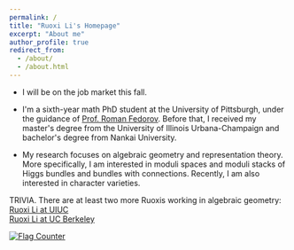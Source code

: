 ```yaml
---
permalink: /
title: "Ruoxi Li's Homepage"
excerpt: "About me"
author_profile: true
redirect_from: 
  - /about/
  - /about.html
---
```

- I will be on the job market this fall.

- I'm a sixth-year math PhD student at the University of Pittsburgh, under the guidance of <a href="https://www.mathematics.pitt.edu/people/roman-fedorov"> Prof. Roman Fedorov</a>. Before that, I received my master's degree from the University of Illinois Urbana-Champaign and bachelor's degree from Nankai University.

- My research focuses on algebraic geometry and representation theory. More specifically, I am interested in moduli spaces and moduli stacks of Higgs bundles and bundles with connections. Recently, I am also interested in character varieties.

TRIVIA. There are at least two more Ruoxis working in algebraic geometry:    
<a href="https://sites.google.com/view/liruoxi"> Ruoxi Li at UIUC</a>  
<a href="https://math.berkeley.edu/people/ruoxi-li"> Ruoxi Li at UC Berkeley</a>  

<a href="https://info.flagcounter.com/bkxp"><img src="https://s01.flagcounter.com/count/bkxp/bg_FFFFFF/txt_000000/border_CCC8C8/columns_2/maxflags_10/viewers_0/labels_0/pageviews_1/flags_0/percent_0/" alt="Flag Counter" border="0"></a>

<!--  -->
